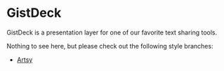 # GistDeck

GistDeck is a presentation layer for one of our favorite text sharing tools.

Nothing to see here, but please check out the following style branches:

* [Artsy](https://github.com/fancyremarker/gistdeck/tree/artsy)
